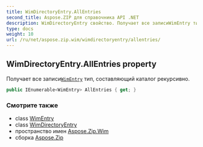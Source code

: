 ```yaml
---
title: WimDirectoryEntry.AllEntries
second_title: Aspose.ZIP для справочника API .NET
description: WimDirectoryEntry свойство. Получает все записиWimEntry тип составляющий каталог рекурсивно.
type: docs
weight: 10
url: /ru/net/aspose.zip.wim/wimdirectoryentry/allentries/
---
```

## WimDirectoryEntry.AllEntries property

Получает все записи[`WimEntry`](../../wimentry/) тип, составляющий каталог рекурсивно.

```csharp
public IEnumerable<WimEntry> AllEntries { get; }
```

### Смотрите также

* class [WimEntry](../../wimentry/)
* class [WimDirectoryEntry](../)
* пространство имен [Aspose.Zip.Wim](../../wimdirectoryentry/)
* сборка [Aspose.Zip](../../../)


